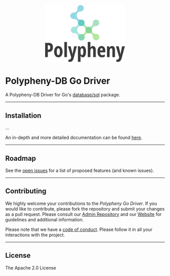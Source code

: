 <p align="center">
    <a href="https://polypheny.org/">
        <picture><source media="(prefers-color-scheme: dark)" srcset="https://raw.githubusercontent.com/polypheny/Admin/master/Logo/logo-white-text_cropped.png">
            <img width='50%' alt="Light: 'Resume application project app icon' Dark: 'Resume application project app icon'" src="https://raw.githubusercontent.com/polypheny/Admin/master/Logo/logo-transparent_cropped.png">
        </picture>
    </a>    
</p> 


# Polypheny-DB Go Driver


A Polypheny-DB Driver for Go's [database/sql](https://golang.org/pkg/database/sql/) package.

-------------------------
## Installation

...

An in-depth and more detailed documentation can be found [here](https://docs.polypheny.com/en/latest/drivers/go/overview).


-------------------------
## Roadmap
See the [open issues](https://github.com/polypheny/Polypheny-DB/labels/A-golang) for a list of proposed features (and known issues).

-------------------------
## Contributing
We highly welcome your contributions to the _Polypheny Go Driver_. If you would like to contribute, please fork the repository and submit your changes as a pull request. Please consult our [Admin Repository](https://github.com/polypheny/Admin) and our [Website](https://polypheny.org) for guidelines and additional information.

Please note that we have a [code of conduct](https://github.com/polypheny/Admin/blob/master/CODE_OF_CONDUCT.md). Please follow it in all your interactions with the project. 



-------------------------
## License
The Apache 2.0 License
